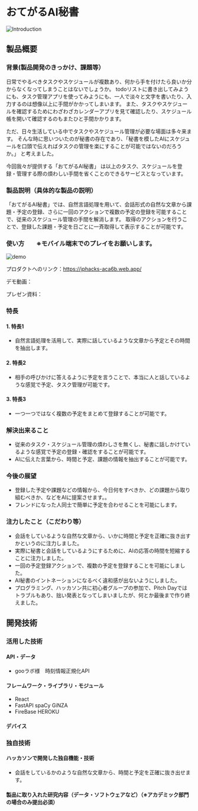 # おてがるAI秘書

![Introduction](https://user-images.githubusercontent.com/103818070/197893355-f8822643-d420-44b8-a866-d08ad39a9692.JPG)

## 製品概要
### 背景(製品開発のきっかけ、課題等）
日常でやるべきタスクやスケジュールが複数あり、何から手を付けたら良いか分からなくなってしまうことはないでしょうか。
todoリストに書き出してみようにも、タスク管理アプリを使ってみようにも、一人で淡々と文字を書いたり、入力するのは想像以上に手間がかかってしまいます。
また、タスクやスケジュールを確認するためにわざわざカレンダーアプリを見て確認したり、スケジュール帳を開いて確認するのもまたひと手間かかります。

ただ、日々生活している中でタスクやスケジュール管理が必要な場面は多々来ます。
そんな時に思いついたのが秘書の存在であり、「秘書を模したAIにスケジュールを口頭で伝えればタスクの管理を楽にすることが可能ではないのだろうか。」 と考えました。

今回我々が提供する「おてがるAI秘書」 は以上のタスク、スケジュールを登録・管理する際の煩わしい手間を省くことのできるサービスとなっています。
### 製品説明（具体的な製品の説明）
「おてがるAI秘書」では、自然言語処理を用いて、会話形式の自然な文章から課題・予定の登録、さらに一回のアクションで複数の予定の登録を可能することで、従来のスケジュール管理の手間を解消します。
取得のアクションを行うことで、登録した課題・予定を日ごとに一斉取得して表示することが可能です。

### 使い方　　※モバイル端末でのプレイをお願いします。
![demo](https://user-images.githubusercontent.com/103818070/197911708-933662e5-621d-4a13-87e8-ad0ab341e3e1.jpg)

  
プロダクトへのリンク：https://jphacks-aca6b.web.app/

デモ動画：

プレゼン資料：
### 特長
#### 1. 特長1
- 自然言語処理を活用して、実際に話しているような文章から予定とその時間を抽出します。
#### 2. 特長2
- 相手の呼びかけに答えるように予定を言うことで、本当に人と話しているような感覚で予定、タスク管理が可能です。
#### 3. 特長3
- 一つ一つではなく複数の予定をまとめて登録することが可能です。
### 解決出来ること
- 従来のタスク・スケジュール管理の煩わしさを無くし、秘書に話しかけているような感覚で予定の登録・確認をすることが可能です。
- AIに伝えた言葉から、時間と予定、課題の情報を抽出することが可能です。
### 今後の展望
- 登録した予定や課題などの情報から、今日何をすべきか、どの課題から取り組むべきか、などをAIに提案させます。。
- フレンドになった人同士で簡単に予定を合わせることを可能にします。
### 注力したこと（こだわり等）
- 会話をしているような自然な文章から、いかに時間と予定を正確に抜き出すかというのに注力しました。
- 実際に秘書と会話をしているようにするために、AIの応答の時間を短縮することに注力しました。
- 一回の予定登録アクションで、複数の予定を登録することを可能にしました。
- AI秘書のイントネーションになるべく違和感が出ないようにしました。
- プログラミング、ハッカソン共に初心者グループの参加で、Pitch Dayではトラブルもあり、拙い発表となってしまいましたが、何とか最後まで作り終えました。
## 開発技術
### 活用した技術
#### API・データ
- gooラボ様　時刻情報正規化API
#### フレームワーク・ライブラリ・モジュール
- React
- FastAPI spaCy GiNZA
- FireBase HEROKU
  

#### デバイス

### 独自技術
#### ハッカソンで開発した独自機能・技術
- 会話をしているかのような自然な文章から、時間と予定を正確に抜き出せます。

#### 製品に取り入れた研究内容（データ・ソフトウェアなど）（※アカデミック部門の場合のみ提出必須）
